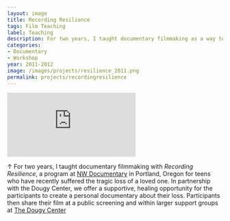 ```yaml
---
layout: image
title: Recording Resilience
tags: Film Teaching
label: Teaching
description: For two years, I taught documentary filmmaking as a way to process significant personal loss through a special partnership between NW Documentary and The Dougy Center.
categories:
- Documentary
- Workshop
year: 2011-2012
image: /images/projects/resilience_2011.png
permalink: projects/recordingresilience
---
```


<div class="responsive-container"><p>
<iframe src="https://player.vimeo.com/video/178384608?title=0&byline=0&portrait=0" frameborder="0" allowfullscreen>
</iframe></p>
</div>

<div class="images-right"><p>&uarr; For two years, I taught documentary filmmaking with <i>Recording Resilience</i>, a program at <a href="https://nwdocumentary.org/youth-programs/">NW Documentary</a> in Portland, Oregon for teens who have recently suffered the tragic loss of a loved one. In partnership with the Dougy Center, we offer a supportive, healing opportunity for the participants to create a personal documentary about their loss. Participants then share their film at a public screening and within larger support groups at <a href="https://www.dougy.org/">The Dougy Center</a></p></div>
<section class="clear"></section>